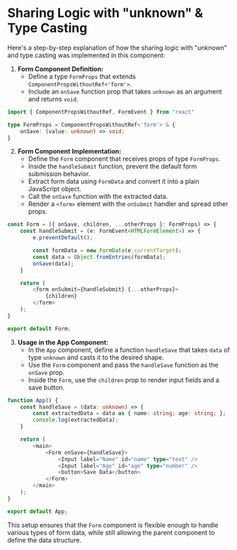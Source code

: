 # Sharing Logic with "unknown" & Type Casting

Here's a step-by-step explanation of how the sharing logic with "unknown" and type casting was implemented in this component:

1. **Form Component Definition:**
    - Define a type `FormProps` that extends `ComponentPropsWithoutRef<'form'>`.
    - Include an `onSave` function prop that takes `unknown` as an argument and returns `void`.

```typescript
import { ComponentPropsWithoutRef, FormEvent } from "react"

type FormProps = ComponentPropsWithoutRef<'form'> & {
    onSave: (value: unknown) => void;
}
```

2. **Form Component Implementation:**
    - Define the `Form` component that receives props of type `FormProps`.
    - Inside the `handleSubmit` function, prevent the default form submission behavior.
    - Extract form data using `FormData` and convert it into a plain JavaScript object.
    - Call the `onSave` function with the extracted data.
    - Render a `<form>` element with the `onSubmit` handler and spread other props.

```typescript
const Form = ({ onSave, children, ...otherProps }: FormProps) => {
    const handleSubmit = (e: FormEvent<HTMLFormElement>) => {
        e.preventDefault();

        const formData = new FormData(e.currentTarget);
        const data = Object.fromEntries(formData);
        onSave(data);
    }

    return (
        <form onSubmit={handleSubmit} {...otherProps}>
            {children}
        </form>
    );
}

export default Form;
```

3. **Usage in the App Component:**
    - In the `App` component, define a function `handleSave` that takes `data` of type `unknown` and casts it to the desired shape.
    - Use the `Form` component and pass the `handleSave` function as the `onSave` prop.
    - Inside the `Form`, use the `children` prop to render input fields and a save button.

```typescript
function App() {
    const handleSave = (data: unknown) => {
        const extractedData = data as { name: string; age: string; };
        console.log(extractedData);
    }

    return (
        <main>
            <Form onSave={handleSave}>
                <Input label="Name" id="name" type="text" />
                <Input label="Age" id="age" type="number" />
                <button>Save Data</button>
            </Form>
        </main>
    );
}

export default App;
```

This setup ensures that the `Form` component is flexible enough to handle various types of form data, while still allowing the parent component to define the data structure.